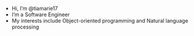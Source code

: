 - Hi, I’m @tiamarie17
- I’m a Software Engineer 
- My interests include Object-oriented programming and Natural language processing


<!---
tiamarie17/tiamarie17 is a ✨ special ✨ repository because its `README.md` (this file) appears on your GitHub profile.
You can click the Preview link to take a look at your changes.
--->
